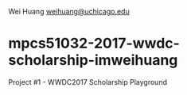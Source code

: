 Wei Huang
weihuang@uchicago.edu

# mpcs51032-2017-wwdc-scholarship-imweihuang
Project #1 - WWDC2017 Scholarship Playground

